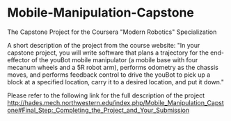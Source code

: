 # Mobile-Manipulation-Capstone
 The Capstone Project for the Coursera "Modern Robotics" Specialization

A short description of the project from the course website: "In your capstone project, you will write software that plans a trajectory for the end-effector of the youBot mobile manipulator (a mobile base with four mecanum wheels and a 5R robot arm), performs odometry as the chassis moves, and performs feedback control to drive the youBot to pick up a block at a specified location, carry it to a desired location, and put it down."

Please refer to the following link for the full description of the project
http://hades.mech.northwestern.edu/index.php/Mobile_Manipulation_Capstone#Final_Step:_Completing_the_Project_and_Your_Submission

